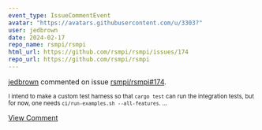 ```yaml
---
event_type: IssueCommentEvent
avatar: "https://avatars.githubusercontent.com/u/3303?"
user: jedbrown
date: 2024-02-17
repo_name: rsmpi/rsmpi
html_url: https://github.com/rsmpi/rsmpi/issues/174
repo_url: https://github.com/rsmpi/rsmpi
---
```


<a href='https://github.com/jedbrown' target='_blank'>jedbrown</a> commented on issue <a href='https://github.com/rsmpi/rsmpi/issues/174' target='_blank'>rsmpi/rsmpi#174</a>.

<small>I intend to make a custom test harness so that `cargo test` can run the integration tests, but for now, one needs `ci/run-examples.sh --all-features`....</small>

<a href='https://github.com/rsmpi/rsmpi/issues/174' target='_blank'>View Comment</a>